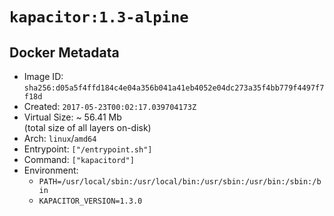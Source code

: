 # `kapacitor:1.3-alpine`

## Docker Metadata

- Image ID: `sha256:d05a5f4ffd184c4e04a356b041a41eb4052e04dc273a35f4bb779f4497f7f18d`
- Created: `2017-05-23T00:02:17.039704173Z`
- Virtual Size: ~ 56.41 Mb  
  (total size of all layers on-disk)
- Arch: `linux`/`amd64`
- Entrypoint: `["/entrypoint.sh"]`
- Command: `["kapacitord"]`
- Environment:
  - `PATH=/usr/local/sbin:/usr/local/bin:/usr/sbin:/usr/bin:/sbin:/bin`
  - `KAPACITOR_VERSION=1.3.0`
